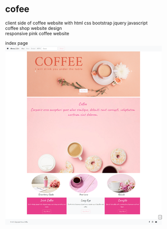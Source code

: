 # cofee
client side of coffee website with html css bootstrap jquery javascript<br/>
coffee shop website design<br/>
responsive pink coffee website

index page
![index](project1/images/screencapture-file-H-2023-08-12-12_08_54.png)
